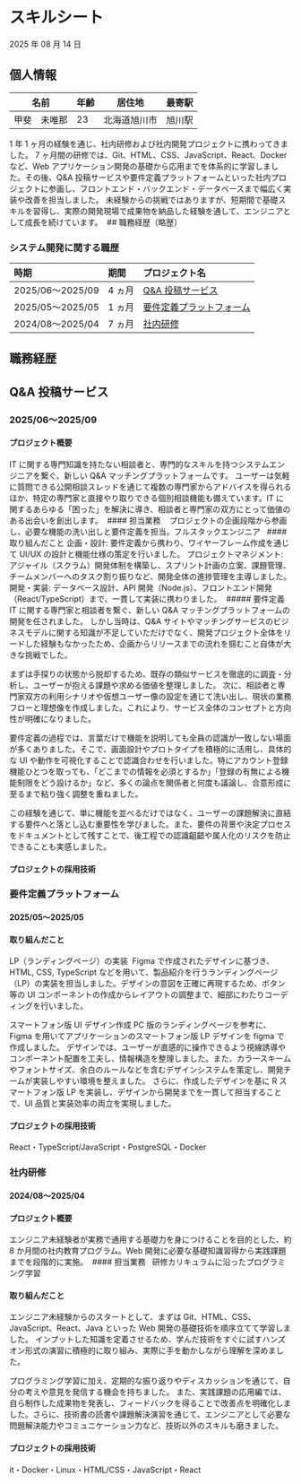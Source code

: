 # スキルシート

2025 年 08 月 14 日

## 個人情報


| 名前     | 年齢 | 居住地           | 最寄駅 |
|----------|------|------------------|--------|
| 甲斐　未唯那 | 23   | 北海道旭川市 | 旭川駅  |

1 年 1 ヶ月の経験を通じ、社内研修および社内開発プロジェクトに携わってきました。
7 ヶ月間の研修では、Git、HTML、CSS、JavaScript、React、Docker など、Web アプリケーション開発の基礎から応用までを体系的に学習しました。その後、Q&A 投稿サービスや要件定義プラットフォームといった社内プロジェクトに参画し、フロントエンド・バックエンド・データベースまで幅広く実装や改善を担当しました。
未経験からの挑戦ではありますが、短期間で基礎スキルを習得し、実際の開発現場で成果物を納品した経験を通して、エンジニアとして成長を続けています。
 ## 職務経歴（略歴）
 
 ### システム開発に関する職歴
 
 | 時期 | 期間 | プロジェクト名 |
 |:--------------- | :------ | :------------------------------------------------------------------------------------ |
 | 2025/06〜2025/09 | 4 ヵ月 | [Q&A 投稿サービス](#Q&A投稿サービス) |
 | 2025/05〜2025/05 | 1 ヵ月 | [要件定義プラットフォーム](#要件定義プラットフォーム) |
 | 2024/08〜2025/04 | 7 ヵ月 | [社内研修](#社内研修) |

## 職務経歴

## Q&A 投稿サービス

### 2025/06〜2025/09

#### プロジェクト概要

IT に関する専門知識を持たない相談者と、専門的なスキルを持つシステムエンジニアを繋ぐ、新しい Q&A マッチングプラットフォームです。
ユーザーは気軽に質問できる公開相談スレッドを通じて複数の専門家からアドバイスを得られるほか、特定の専門家と直接やり取りできる個別相談機能も備えています。IT に関するあらゆる「困った」を解決に導き、相談者と専門家の双方にとって価値のある出会いを創出します。  #### 担当業務    プロジェクトの企画段階から参画し、必要な機能の洗い出しと要件定義を担当。フルスタックエンジニア   #### 取り組んだこと
企画・設計: 要件定義から携わり、ワイヤーフレーム作成を通じて UI/UX の設計と機能仕様の策定を行いました。
プロジェクトマネジメント: アジャイル（スクラム）開発体制を構築し、スプリント計画の立案、課題管理、チームメンバーへのタスク割り振りなど、開発全体の進捗管理を主導しました。
開発・実装: データベース設計、API 開発（Node.js）、フロントエンド開発（React/TypeScript）まで、一貫して実装に携わりました。  ##### 要件定義   IT に関する専門家と相談者を繋ぐ、新しい Q&A マッチングプラットフォームの開発を任されました。
しかし当時は、Q&A サイトやマッチングサービスのビジネスモデルに関する知識が不足していただけでなく、開発プロジェクト全体をリードした経験もなかったため、企画からリリースまでの流れを掴むこと自体が大きな挑戦でした。

まずは手探りの状態から脱却するため、既存の類似サービスを徹底的に調査・分析し、ユーザーが抱える課題や求める価値を整理しました。
次に、相談者と専門家双方の利用シナリオや仮想ユーザー像の設定を通じて洗い出し、現状の業務フローと理想像を作成しました。これにより、サービス全体のコンセプトと方向性が明確になりました。

要件定義の過程では、言葉だけで機能を説明しても全員の認識が一致しない場面が多くありました。そこで、画面設計やプロトタイプを積極的に活用し、具体的な UI や動作を可視化することで認識合わせを行いました。特にアカウント登録機能ひとつを取っても、「どこまでの情報を必須とするか」「登録の有無による機能制限をどう設けるか」など、多くの論点を関係者と何度も議論し、合意形成に至るまで粘り強く調整を重ねました。

この経験を通じて、単に機能を並べるだけではなく、ユーザーの課題解決に直結する要件へと落とし込む重要性を学びました。また、要件の背景や決定プロセスをドキュメントとして残すことで、後工程での認識齟齬や属人化のリスクを防止できることも実感しました。

#### プロジェクトの採用技術

### 要件定義プラットフォーム

#### 2025/05〜2025/05

#### 取り組んだこと

LP（ランディングページ）の実装  Figma で作成されたデザインに基づき、HTML, CSS, TypeScript などを用いて、製品紹介を行うランディングページ（LP）の実装を担当しました。デザインの意図を正確に再現するため、ボタン等の UI コンポーネントの作成からレイアウトの調整まで、細部にわたりコーディングを行いました。

スマートフォン版 UI デザイン作成
PC 版のランディングページを参考に、Figma を用いてアプリケーションのスマートフォン版 LP デザインを figma で作成しました。
デザインでは、ユーザーが直感的に操作できるよう視線誘導やコンポーネント配置を工夫し、情報構造を整理しました。また、カラースキームやフォントサイズ、余白のルールなどを含むデザインシステムを策定し、開発チームが実装しやすい環境を整えました。
さらに、作成したデザインを基に R スマートフォン版 LP を実装し、デザインから開発までを一貫して担当することで、UI 品質と実装効率の両立を実現しました。

#### プロジェクトの採用技術

React・TypeScript/JavaScript・PostgreSQL・Docker

### 社内研修

#### 2024/08〜2025/04

#### プロジェクト概要

エンジニア未経験者が実務で通用する基礎力を身につけることを目的とした、約 8 か月間の社内教育プログラム。Web 開発に必要な基礎知識習得から実践課題までを段階的に実施。  #### 担当業務   研修カリキュラムに沿ったプログラミング学習

#### 取り組んだこと

エンジニア未経験からのスタートとして、まずは Git、HTML、CSS、JavaScript、React、Java といった Web 開発の基礎技術を順序立てて学習しました。
インプットした知識を定着させるため、学んだ技術をすぐに試すハンズオン形式の演習に積極的に取り組み、実際に手を動かしながら理解を深めました。

プログラミング学習に加え、定期的な振り返りやディスカッションを通じて、自分の考えや意見を発信する機会を持ちました。
また、実践課題の応用編では、自ら制作した成果物を発表し、フィードバックを得ることで改善点を明確化しました。さらに、技術書の読書や課題解決演習を通じて、エンジニアとして必要な問題解決能力やコミュニケーション力など、技術以外のスキルも磨きました。

#### プロジェクトの採用技術

it・Docker・Linux・HTML/CSS・JavaScript・React
